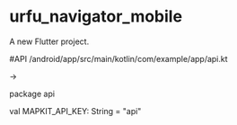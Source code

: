 # urfu_navigator_mobile

A new Flutter project.

#API
/android/app/src/main/kotlin/com/example/app/api.kt

->

package api

val MAPKIT_API_KEY: String = "api"